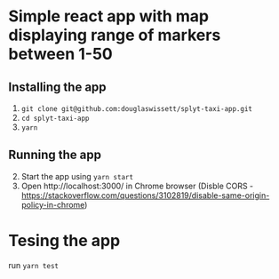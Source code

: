 # Simple react app with map displaying range of markers between 1-50

## Installing the app

1. `git clone git@github.com:douglaswissett/splyt-taxi-app.git`
2. `cd splyt-taxi-app`
3. `yarn`

## Running the app

2. Start the app using `yarn start`
3. Open http://localhost:3000/ in Chrome browser (Disble CORS - https://stackoverflow.com/questions/3102819/disable-same-origin-policy-in-chrome)

# Tesing the app

run `yarn test`

